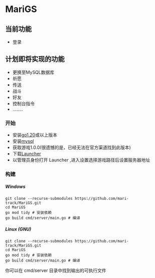 # MariGS

## 当前功能

* 登录

## 计划即将实现的功能

* 更换至MySQL数据库
* 祈愿
* 传送
* 战斗
* 好友
* 控制台指令
* ........

### 开始

- 安装[go1.20](https://go.dev/doc/install)或以上版本
- 安装[mysql](https://www.mysql.com/downloads/)
- 获取游戏1.0.0(很遗憾的是，已经无法在官方渠道找到此版本)
- 下载[Launcher](https://github.com/gucooing/Launcher/releases/latest)
- 以管理员身份打开 Launcher ,进入设置选择游戏路径后设置服务器地址

### 构建

##### Windows

```shell
git clone --recurse-submodules https://github.com/mari-track/MariGS.git
cd MariGS
go mod tidy # 安装依赖
go build cmd/server/main.go # 编译
```

##### Linux (GNU)

```shell
git clone --recurse-submodules https://github.com/mari-track/MariGS.git
cd MariGS
go mod tidy # 安装依赖
go build cmd/server/main.go # 编译
```

你可以在 cmd/server 目录中找到输出的可执行文件
